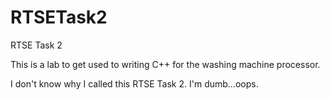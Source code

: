 RTSETask2
=========

RTSE Task 2

This is a lab to get used to writing C++ for the washing machine processor.

I don't know why I called this RTSE Task 2. I'm dumb...oops.
